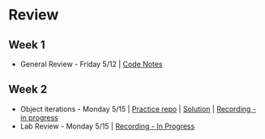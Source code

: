 # Review

## Week 1
- General Review - Friday 5/12 | [Code Notes](./index.js)

## Week 2
- Object iterations - Monday 5/15 | [Practice repo](https://github.com/jo-well29/object-iteration-pratice) | [Solution](./object-iteration-solution) | [Recording - in progress]()
- Lab Review - Monday 5/15 | [Recording - In Progress]()
